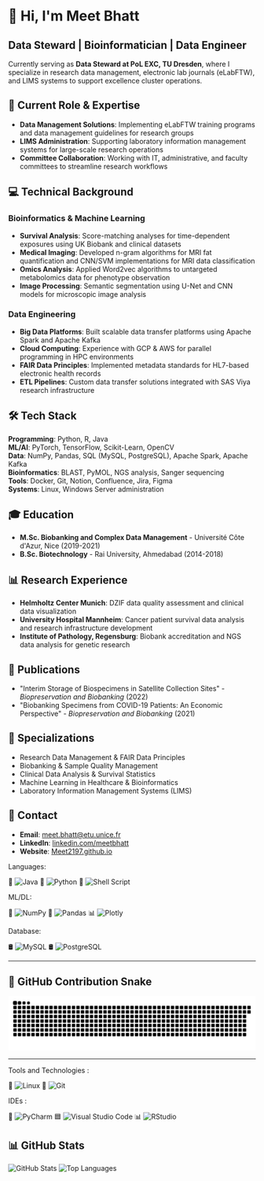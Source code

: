 # 👋 Hi, I'm Meet Bhatt

## Data Steward | Bioinformatician | Data Engineer

Currently serving as **Data Steward at PoL EXC, TU Dresden**, where I specialize in research data management, electronic lab journals (eLabFTW), and LIMS systems to support excellence cluster operations.

## 🔬 Current Role & Expertise
- **Data Management Solutions**: Implementing eLabFTW training programs and data management guidelines for research groups
- **LIMS Administration**: Supporting laboratory information management systems for large-scale research operations
- **Committee Collaboration**: Working with IT, administrative, and faculty committees to streamline research workflows

## 💻 Technical Background

### Bioinformatics & Machine Learning
- **Survival Analysis**: Score-matching analyses for time-dependent exposures using UK Biobank and clinical datasets
- **Medical Imaging**: Developed n-gram algorithms for MRI fat quantification and CNN/SVM implementations for MRI data classification
- **Omics Analysis**: Applied Word2vec algorithms to untargeted metabolomics data for phenotype observation
- **Image Processing**: Semantic segmentation using U-Net and CNN models for microscopic image analysis

### Data Engineering
- **Big Data Platforms**: Built scalable data transfer platforms using Apache Spark and Apache Kafka
- **Cloud Computing**: Experience with GCP & AWS for parallel programming in HPC environments
- **FAIR Data Principles**: Implemented metadata standards for HL7-based electronic health records
- **ETL Pipelines**: Custom data transfer solutions integrated with SAS Viya research infrastructure

## 🛠️ Tech Stack
**Programming**: Python, R, Java  
**ML/AI**: PyTorch, TensorFlow, Scikit-Learn, OpenCV  
**Data**: NumPy, Pandas, SQL (MySQL, PostgreSQL), Apache Spark, Apache Kafka  
**Bioinformatics**: BLAST, PyMOL, NGS analysis, Sanger sequencing  
**Tools**: Docker, Git, Notion, Confluence, Jira, Figma  
**Systems**: Linux, Windows Server administration

## 🎓 Education
- **M.Sc. Biobanking and Complex Data Management** - Université Côte d'Azur, Nice (2019-2021)
- **B.Sc. Biotechnology** - Rai University, Ahmedabad (2014-2018)

## 📊 Research Experience
- **Helmholtz Center Munich**: DZIF data quality assessment and clinical data visualization
- **University Hospital Mannheim**: Cancer patient survival data analysis and research infrastructure development
- **Institute of Pathology, Regensburg**: Biobank accreditation and NGS data analysis for genetic research

## 📝 Publications
- "Interim Storage of Biospecimens in Satellite Collection Sites" - *Biopreservation and Biobanking* (2022)
- "Biobanking Specimens from COVID-19 Patients: An Economic Perspective" - *Biopreservation and Biobanking* (2021)

## 🎯 Specializations
- Research Data Management & FAIR Data Principles
- Biobanking & Sample Quality Management
- Clinical Data Analysis & Survival Statistics
- Machine Learning in Healthcare & Bioinformatics
- Laboratory Information Management Systems (LIMS)

## 📧 Contact
- **Email**: meet.bhatt@etu.unice.fr
- **LinkedIn**: [linkedin.com/meetbhatt](https://www.linkedin.com/meetbhatt)
- **Website**: [Meet2197.github.io](https://Meet2197.github.io)

Languages:

🚀 ![Java](https://img.shields.io/badge/square-java-%23F7931E.svg?style=for-the-badge&logo=java&logoColor=white) 🐍 ![Python](https://img.shields.io/badge/square-python-%233776AB.svg?style=for-the-badge&logo=python&logoColor=white) 🐚 ![Shell Script](https://img.shields.io/badge/square-shell%20script-%232C3A42.svg?style=for-the-badge&logo=gnu-bash&logoColor=white) 


ML/DL:

🔢 ![NumPy](https://img.shields.io/badge/square-numpy-%23013243.svg?style=for-the-badge&logo=numpy&logoColor=white) 🐼 ![Pandas](https://img.shields.io/badge/square-pandas-%23150458.svg?style=for-the-badge&logo=pandas&logoColor=white) 📊 ![Plotly](https://img.shields.io/badge/square-plotly-%233F4F75.svg?style=for-the-badge&logo=plotly&logoColor=white)


Database:

🛢️ ![MySQL](https://img.shields.io/badge/square-mysql-%234479A1.svg?style=for-the-badge&logo=mysql&logoColor=white) 🛢️ ![PostgreSQL](https://img.shields.io/badge/square-postgresql-%23336791.svg?style=for-the-badge&logo=postgresql&logoColor=white)

---
## 🐍 GitHub Contribution Snake

<img src="https://raw.githubusercontent.com/Meet2197/Meet2197/output/github-contribution-grid-snake.svg" width="600" />

---

Tools and Technologies :

🐧 ![Linux](https://img.shields.io/badge/square-linux-%23FCC624.svg?style=for-the-badge&logo=linux&logoColor=black) 🔗 ![Git](https://img.shields.io/badge/square-git-%23F05032.svg?style=for-the-badge&logo=git&logoColor=white)


IDEs :

🐍 ![PyCharm](https://img.shields.io/badge/square-pycharm-%23000000.svg?style=for-the-badge&logo=pycharm&logoColor=white) 🟦 ![Visual Studio Code](https://img.shields.io/badge/square-visual%20studio%20code-%23007ACC.svg?style=for-the-badge&logo=visual-studio-code&logoColor=white) 📊 ![RStudio](https://img.shields.io/badge/square-rstudio-%2343B02A.svg?style=for-the-badge&logo=rstudio&logoColor=white)

## 📊 GitHub Stats

![GitHub Stats](https://github-readme-stats.vercel.app/api?username=Meet2197&show_icons=true&theme=github_dark)
![Top Languages](https://github-readme-stats.vercel.app/api/top-langs/?username=Meet2197&layout=compact&theme=github_dark)
